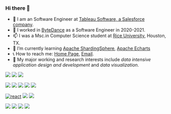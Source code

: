 ### Hi there 👋

- 🔭 I am an Software Engineer at [Tableau Software, a Salesforce company](https://www.tableau.com/). 
- 💼 I worked in [ByteDance](https://bytedance.com/en/) as a Software Engineer in 2020-2021.
- 📫 I was a Msc.in Computer Science student at [Rice University](https://www.rice.edu/), Houston, TX.
- 🌟 I’m currently learning [Apache ShardingSphere](https://shardingsphere.apache.org/), [Apache Echarts](https://echarts.apache.org/en/index.html)
- 📞 How to reach me: [Home Page](https://yizhao.tech), [Email](mailto:joy11612917@gmail.com).
- 🎯 My major working and research interests include *data intensive application design and development* and *data visualization*.

[![](https://img.shields.io/badge/-Git-f05032?style=flat-square&logo=git&logoColor=white)](https://git-scm.com/)
[![](https://img.shields.io/badge/-Linux-fcc624?style=flat-square&logo=linux&logoColor=white)](https://www.linuxfoundation.org/)
[![](https://img.shields.io/badge/-Docker-2496ED?style=flat-square&logo=docker&logoColor=ffffff)](https://www.docker.com/)

[![](https://img.shields.io/badge/-Java-007396?style=flat-square&logo=java&logoColor=ffffff)](https://www.java.com/)
[![](https://img.shields.io/badge/-C++-00599C?style=flat-square&logo=C%2B%2B&logoColor=white)](https://www.cplusplus.com/)
[![](https://img.shields.io/badge/-Javascript-F0DA50?logo=Javascript&logoColor=323230)](https://www.javascript.com/)
[![](https://img.shields.io/badge/-TypeScript-007ACC?logo=Typescript&logoColor=white)](https://www.typescriptlang.org/)
[![](https://img.shields.io/badge/-Python-3776AB?style=flat-square&logo=python&logoColor=ffffff)](https://python.org/)


[![react](https://img.shields.io/badge/React.js-20232a?style=flat-square&logo=react&logoColor=61DAFB)](https://reactjs.org/)
[![](https://img.shields.io/badge/-Vue.js-05122A?style=flat&logo=vue.js)](https://vuejs.org/)
[![](https://img.shields.io/badge/-Node.js-43853d?style=flat-square&logo=node.js&logoColor=ffffff)](https://nodejs.org/)

[![](https://img.shields.io/badge/-Mysql-0074a3?style=flat-square&logo=mysql&logoColor=white)](https://mysql.com/)
[![](https://img.shields.io/badge/-PostgreSQL-336791?style=flat-square&logo=postgreSql&logoColor=white)](https://www.postgresql.org/)
[![](https://img.shields.io/badge/-ElasticSearch-43853d?style=flat-square&logo=elasticsearch&logoColor=white)](https://www.elastic.co/)
[![](https://img.shields.io/badge/-Redis-E3170D?style=flat-square&logo=redis&logoColor=white)](https://redis.io/)

